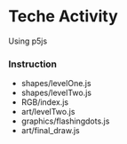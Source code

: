 # Teche Activity 

Using p5js


### Instruction 

* shapes/levelOne.js 
* shapes/levelTwo.js 
* RGB/index.js
* art/levelTwo.js
* graphics/flashingdots.js
* art/final_draw.js